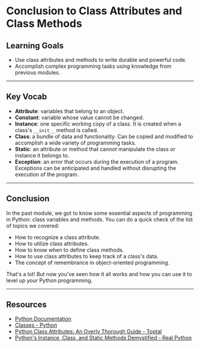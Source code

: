 # Conclusion to Class Attributes and Class Methods

## Learning Goals

- Use class attributes and methods to write durable and powerful code.
- Accomplish complex programming tasks using knowledge from previous modules.

***

## Key Vocab

- **Attribute**: variables that belong to an object.
- **Constant**: variable whose value cannot be changed.
- **Instance**: one specific working copy of a class. It is created when a
  class's `__init__` method is called.
- **Class**: a bundle of data and functionality. Can be copied and modified to
  accomplish a wide variety of programming tasks.
- **Static**: an attribute or method that cannot manipulate the class or
  instance it belongs to.
- **Exception**: an error that occurs during the execution of a program.
  Exceptions can be anticipated and handled without disrupting the execution of
  the program.

***

## Conclusion

In the past module, we got to know some essential aspects of programming in
Python: class variables and methods. You can do a quick check of the list of
topics we covered:

- How to recognize a class attribute.
- How to utilize class attributes.
- How to know when to define class methods.
- How to use class attributes to keep track of a class's data.
- The concept of remembrance in object-oriented programming.

That's a lot! But now you've seen how it all works and how you can use it to
level up your Python programming.

***

## Resources

- [Python Documentation](https://docs.python.org/3/)
- [Classes - Python](https://docs.python.org/3/)
- [Python Class Attributes: An Overly Thorough Guide - Toptal](https://www.toptal.com/python/python-class-attributes-an-overly-thorough-guide)
- [Python's Instance, Class, and Static Methods Demystified - Real Python](https://realpython.com/instance-class-and-static-methods-demystified/)
